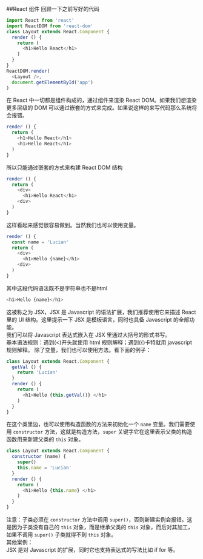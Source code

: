 ##React 组件
回顾一下之前写好的代码
```javascript
import React from 'react'
import ReactDOM from 'react-dom'
class Layout extends React.Component {
  render () {
    return (
      <h1>Hello React</h1>
    )
  }
}
ReactDOM.render(
  <Layout />,
  document.getElementById('app')
)
```
在 React 中一切都是组件构成的，通过组件来渲染 React DOM。如果我们想渲染更多层级的 DOM 可以通过嵌套的方式来完成。如果说这样的来写代码那么系统将会报错。
```javascript
render () {
  return (
    <h1>Hello React</h1>
    <h1>Hello React</h1>
  )
}
```
所以只能通过嵌套的方式来构建 React DOM 结构
```javascript
render () {
  return (
    <div>
      <h1>Hello React</h1>
    <div>
  )
}
```
这样看起来感觉很容易做到。当然我们也可以使用变量。
```javascript
render () {
  const name = 'Lucian'
  return (
    <div>
      <h1>Hello {name}</h1>
    <div>
  )
}
```
其中这段代码语法既不是字符串也不是html
```Javascript
<h1>Hello {name}</h1>
```
这被称之为 JSX，JSX 是 Javascript 的语法扩展，我们推荐使用它来描述 React 里的 UI 结构。这里提示一下 JSX 是模板语言，同时也具备 Javascript 的全部功能。<br>
我们可以将 Javascript 表达式嵌入在 JSX 里通过大括号的形式书写。<br>
基本语法规则：遇到(<)开头就使用 html 规则解释；遇到({)卡特就用 javascript 规则解释。
除了变量，我们也可以使用方法。看下面的例子：
```Javascript
class Layout extends React.Component {
  getVal () {
    return 'Lucian'
  }
  render () {
    return (
      <h1>Hello {this.getVal()} </h1>
    )
  }
}
```
在这个类里边，也可以使用构造函数的方法来初始化一个 `name` 变量。我们需要使用 `constructor` 方法，这就是构造方法，`super` 关键字它在这里表示父类的构造函数用来新建父类的 `this` 对象。
```Javascript
class Layout extends React.Component {
  constructor (name) {
    super()
    this.name = 'Lucian'
  }
  render () {
    return (
      <h1>Hello {this.name} </h1>
    )
  }
}
```
注意：子类必须在 `constructor` 方法中调用 `super()`，否则新建实例会报错。这是因为子类没有自己的 `this` 对象，而是继承父类的 `this` 对象，而后对其加工，如果不调用 `super()` 子类就得不到 `this` 对象。<br>
其他案例：<br>
JSX 是对 Javascript 的扩展，同时它也支持表达式的写法比如 if for 等。
